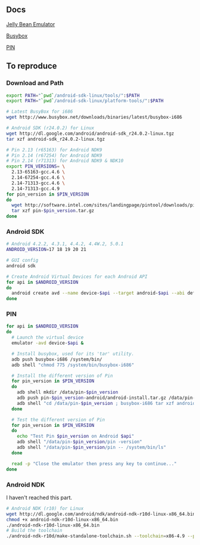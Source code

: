 
## Docs

[Jelly Bean Emulator](https://software.intel.com/en-us/android/articles/intel-atom-x86-image-for-android-4-2-jelly-bean-installation-instructions-recommended)

[Busybox](http://stackoverflow.com/questions/5336154/pushing-busybox-into-android-emulator)

[PIN](https://software.intel.com/sites/default/files/article/256671/pindroid-tutorial-01_1.pdf)

## To reproduce

### Download and Path

```bash
export PATH="`pwd`/android-sdk-linux/tools/":$PATH
export PATH="`pwd`/android-sdk-linux/platform-tools/":$PATH

# Latest BusyBox for i686
wget http://www.busybox.net/downloads/binaries/latest/busybox-i686

# Android SDK (r24.0.2) for Linux
wget http://dl.google.com/android/android-sdk_r24.0.2-linux.tgz
tar xzf android-sdk_r24.0.2-linux.tgz

# Pin 2.13 (r65163) for Android NDK9
# Pin 2.14 (r67254) for Android NDK9
# Pin 2.14 (r71313) for Android NDK9 & NDK10
export PIN_VERSIONS= \
  2.13-65163-gcc.4.6 \
  2.14-67254-gcc.4.6 \
  2.14-71313-gcc.4.6 \
  2.14-71313-gcc.4.9
for pin_version in $PIN_VERSION
do
  wget http://software.intel.com/sites/landingpage/pintool/downloads/pin-$pin_version.tar.gz
  tar xzf pin-$pin_version.tar.gz
done
```

### Android SDK

```bash
# Android 4.2.2, 4.3.1, 4.4.2, 4.4W.2, 5.0.1
ANDROID_VERSION=17 18 19 20 21

# GUI config
android sdk

# Create Android Virtual Devices for each Android API
for api in $ANDROID_VERSION
do
  android create avd --name device-$api --target android-$api --abi default/x86 --device 22
done
```

### PIN

```bash
for api in $ANDROID_VERSION
do
  # Launch the virtual device
  emulator -avd device-$api &

  # Install busybox, used for its 'tar' utility.
  adb push busybox-i686 /system/bin/
  adb shell "chmod 775 /system/bin/busybox-i686"

  # Install the different version of Pin
  for pin_version in $PIN_VERSION
  do
    adb shell mkdir /data/pin-$pin_version
    adb push pin-$pin_version-android/android-install.tar.gz /data/pin-$pin_version
    adb shell "cd /data/pin-$pin_version ; busybox-i686 tar xzf android-install.tar.gz ; rm android-install.tar.gz"
  done

  # Test the different version of Pin
  for pin_version in $PIN_VERSION
  do
    echo "Test Pin $pin_version on Android $api"
    adb shell "/data/pin-$pin_version/pin -version"
    adb shell "/data/pin-$pin_version/pin -- /system/bin/ls"
  done

  read -p "Close the emulator then press any key to continue..."
done
```

### Android NDK

I haven't reached this part.

```bash
# Android NDK (r10) for Linux
wget http://dl.google.com/android/ndk/android-ndk-r10d-linux-x86_64.bin
chmod +x android-ndk-r10d-linux-x86_64.bin
./android-ndk-r10d-linux-x86_64.bin
# Build the toolchain
./android-ndk-r10d/make-standalone-toolchain.sh --toolchain=x86-4.9 --platform=android-9 --install-dir=`pwd`/toolchain
```

